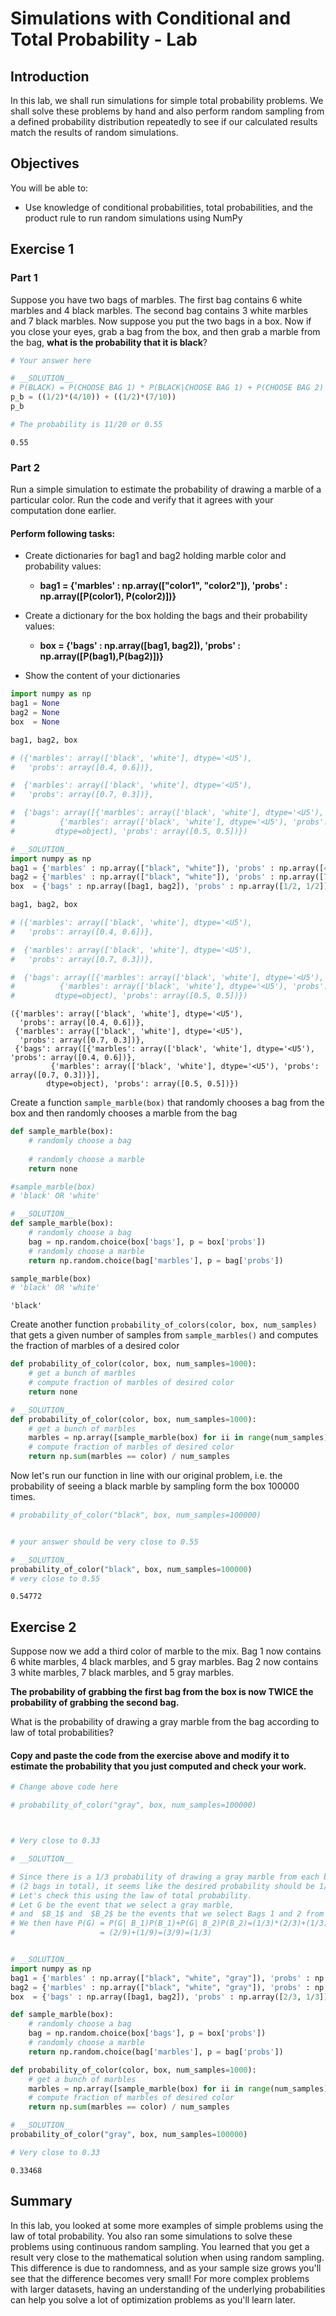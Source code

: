 # Simulations with Conditional and Total Probability - Lab


## Introduction
In this lab, we shall run simulations for simple total probability problems. We shall solve these problems by hand and also perform random sampling from a defined probability distribution repeatedly to see if our calculated results match the results of random simulations. 

## Objectives

You will be able to:

* Use knowledge of conditional probabilities, total probabilities, and the product rule to run random simulations using NumPy

## Exercise 1
### Part 1

Suppose you have two bags of marbles. The first bag contains 6 white marbles and 4 black marbles. The second bag contains 3 white marbles and 7 black marbles. Now suppose you put the two bags in a box. Now if you close your eyes, grab a bag from the box, and then grab a marble from the bag, **what is the probability that it is black**? 


```python
# Your answer here
```


```python
# __SOLUTION__ 
# P(BLACK) = P(CHOOSE BAG 1) * P(BLACK|CHOOSE BAG 1) + P(CHOOSE BAG 2) * P(BLACK|CHOOSE BAG 2)
p_b = ((1/2)*(4/10)) + ((1/2)*(7/10))
p_b

# The probability is 11/20 or 0.55
```




    0.55



### Part 2
Run a simple simulation to estimate the probability of drawing a marble of a particular color. Run the code and verify that it agrees with your computation done earlier.

#### Perform following tasks:

* Create dictionaries for bag1 and bag2 holding marble color and probability values:

    * **bag1 = {'marbles' : np.array(["color1", "color2"]), 'probs' : np.array([P(color1), P(color2)])}**
    
* Create a dictionary for the box holding the bags and their probability values: 

    * **box  = {'bags' : np.array([bag1, bag2]), 'probs' : np.array([P(bag1),P(bag2)])}**
    
* Show the content of your dictionaries


```python
import numpy as np
bag1 = None
bag2 = None
box  = None

bag1, bag2, box

# ({'marbles': array(['black', 'white'], dtype='<U5'),
#   'probs': array([0.4, 0.6])},

#  {'marbles': array(['black', 'white'], dtype='<U5'),
#   'probs': array([0.7, 0.3])},

#  {'bags': array([{'marbles': array(['black', 'white'], dtype='<U5'), 'probs': array([0.4, 0.6])},
#          {'marbles': array(['black', 'white'], dtype='<U5'), 'probs': array([0.7, 0.3])}],
#         dtype=object), 'probs': array([0.5, 0.5])})
```


```python
# __SOLUTION__ 
import numpy as np
bag1 = {'marbles' : np.array(["black", "white"]), 'probs' : np.array([4/10, 6/10])}
bag2 = {'marbles' : np.array(["black", "white"]), 'probs' : np.array([7/10, 3/10])}
box  = {'bags' : np.array([bag1, bag2]), 'probs' : np.array([1/2, 1/2])}

bag1, bag2, box

# ({'marbles': array(['black', 'white'], dtype='<U5'),
#   'probs': array([0.4, 0.6])},

#  {'marbles': array(['black', 'white'], dtype='<U5'),
#   'probs': array([0.7, 0.3])},

#  {'bags': array([{'marbles': array(['black', 'white'], dtype='<U5'), 'probs': array([0.4, 0.6])},
#          {'marbles': array(['black', 'white'], dtype='<U5'), 'probs': array([0.7, 0.3])}],
#         dtype=object), 'probs': array([0.5, 0.5])})
```




    ({'marbles': array(['black', 'white'], dtype='<U5'),
      'probs': array([0.4, 0.6])},
     {'marbles': array(['black', 'white'], dtype='<U5'),
      'probs': array([0.7, 0.3])},
     {'bags': array([{'marbles': array(['black', 'white'], dtype='<U5'), 'probs': array([0.4, 0.6])},
             {'marbles': array(['black', 'white'], dtype='<U5'), 'probs': array([0.7, 0.3])}],
            dtype=object), 'probs': array([0.5, 0.5])})



Create a function `sample_marble(box)` that randomly chooses a bag from the box and then randomly chooses a marble from the bag 


```python
def sample_marble(box):
    # randomly choose a bag 
   
    # randomly choose a marble 
    return none

#sample_marble(box)
# 'black' OR 'white'
```


```python
# __SOLUTION__ 
def sample_marble(box):
    # randomly choose a bag 
    bag = np.random.choice(box['bags'], p = box['probs'])
    # randomly choose a marble 
    return np.random.choice(bag['marbles'], p = bag['probs'])

sample_marble(box)
# 'black' OR 'white'
```




    'black'



Create another function `probability_of_colors(color, box, num_samples)` that gets a  given number of samples from `sample_marbles()` and computes the fraction of marbles of a desired color


```python
def probability_of_color(color, box, num_samples=1000):
    # get a bunch of marbles 
    # compute fraction of marbles of desired color 
    return none
```


```python
# __SOLUTION__ 
def probability_of_color(color, box, num_samples=1000):
    # get a bunch of marbles 
    marbles = np.array([sample_marble(box) for ii in range(num_samples)])
    # compute fraction of marbles of desired color 
    return np.sum(marbles == color) / num_samples
```

Now let's run our function in line with our original problem, i.e. the probability of seeing a black marble by sampling form the box 100000 times. 


```python
# probability_of_color("black", box, num_samples=100000)


# your answer should be very close to 0.55
```


```python
# __SOLUTION__ 
probability_of_color("black", box, num_samples=100000)
# very close to 0.55
```




    0.54772



## Exercise 2


Suppose now we add a third color of marble to the mix.  Bag 1 now contains 6 white marbles, 4 black marbles, and 5 gray marbles. Bag 2 now contains 3 white marbles, 7 black marbles, and 5 gray marbles.  

**The probability of grabbing the first bag from the box is now TWICE the probability of grabbing the second bag.** 

What is the probability of drawing a gray marble from the bag according to law of total probabilities?  

#### Copy and paste the code from the exercise above and modify it to estimate the probability that you just computed and check your work.


```python
# Change above code here 
```


```python
# probability_of_color("gray", box, num_samples=100000)



# Very close to 0.33
```


```python
# __SOLUTION__ 

# Since there is a 1/3 probability of drawing a gray marble from each bag
# (2 bags in total), it seems like the desired probability should be 1/3 
# Let's check this using the law of total probability.
# Let G be the event that we select a gray marble, 
# and  $B_1$ and  $B_2$ be the events that we select Bags 1 and 2 from the box, respectively.
# We then have P(G) = P(G| B_1)P(B_1)+P(G| B_2)P(B_2)=(1/3)*(2/3)+(1/3)*(1/3)
#                   = (2/9)+(1/9)=(3/9)=(1/3)



```


```python
# __SOLUTION__ 
import numpy as np
bag1 = {'marbles' : np.array(["black", "white", "gray"]), 'probs' : np.array([4/15, 6/15, 5/15])}
bag2 = {'marbles' : np.array(["black", "white", "gray"]), 'probs' : np.array([7/15, 3/15, 5/15])}
box  = {'bags' : np.array([bag1, bag2]), 'probs' : np.array([2/3, 1/3])}

def sample_marble(box):
    # randomly choose a bag 
    bag = np.random.choice(box['bags'], p = box['probs'])
    # randomly choose a marble 
    return np.random.choice(bag['marbles'], p = bag['probs'])

def probability_of_color(color, box, num_samples=1000):
    # get a bunch of marbles 
    marbles = np.array([sample_marble(box) for ii in range(num_samples)])
    # compute fraction of marbles of desired color 
    return np.sum(marbles == color) / num_samples
```


```python
# __SOLUTION__ 
probability_of_color("gray", box, num_samples=100000)

# Very close to 0.33
```




    0.33468



## Summary 

In this lab, you looked at some more examples of simple problems using the law of total probability. You also ran some simulations to solve these problems using continuous random sampling. You learned that you get a result very close to the mathematical solution when using random sampling. This difference is due to randomness, and as your sample size grows you'll see that the difference becomes very small! For more complex problems with larger datasets, having an understanding of the underlying probabilities can help you solve a lot of optimization problems as you'll learn later.
